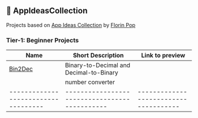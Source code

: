 ## :ledger: AppIdeasCollection
Projects based on [App Ideas Collection](https://github.com/florinpop17/app-ideas) by [Florin Pop](https://github.com/florinpop17)

### Tier-1: Beginner Projects

| Name                                | Short Description                             | Link to preview                       |
| ----------------------------------- | --------------------------------------------- | ------------------------------------- |
| [Bin2Dec](./Tier1/Bin2Dec)          |  Binary-to-Decimal and Decimal-to-Binary      |                                       |
|                                     |  number converter                             |                                       |
| ----------------------------------- | --------------------------------------------- | ------------------------------------- |
